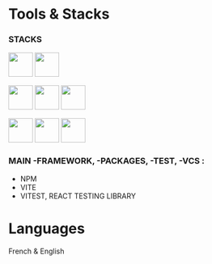 # Tools & Stacks

### STACKS 

<img width="48" src="https://cdn.jsdelivr.net/gh/devicons/devicon/icons/php/php-original.svg" /> <img width="48" src="https://cdn.jsdelivr.net/gh/devicons/devicon/icons/mysql/mysql-original-wordmark.svg" /> 

<img width="48" src="https://cdn.jsdelivr.net/gh/devicons/devicon/icons/html5/html5-original.svg" /> <img width="48" src="https://cdn.jsdelivr.net/gh/devicons/devicon/icons/css3/css3-original.svg" />  <img width="48" src="https://cdn.jsdelivr.net/gh/devicons/devicon/icons/javascript/javascript-original.svg" /> 

<img width="48" src="https://cdn.jsdelivr.net/gh/devicons/devicon/icons/nodejs/nodejs-original.svg" /> <img width="48" src="https://cdn.jsdelivr.net/gh/devicons/devicon/icons/react/react-original.svg" /> <img width="48" src="https://cdn.jsdelivr.net/gh/devicons/devicon/icons/typescript/typescript-original.svg" />

### MAIN -FRAMEWORK, -PACKAGES, -TEST, -VCS :

- NPM
- VITE
- VITEST, REACT TESTING LIBRARY

# Languages 

French & English
